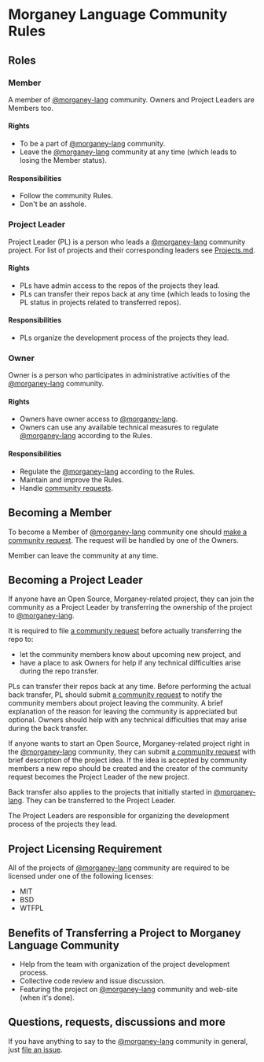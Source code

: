 # Morganey Language Community Rules #

## Roles ##

### Member ###

A member of [@morganey-lang] community. Owners and Project Leaders are Members too.

#### Rights ####

- To be a part of [@morganey-lang] community.
- Leave the [@morganey-lang] community at any time (which leads
  to losing the Member status).

#### Responsibilities ####

- Follow the community Rules.
- Don't be an asshole.

### Project Leader ###

Project Leader (PL) is a person who leads a [@morganey-lang]
community project. For list of projects and their corresponding
leaders see [Projects.md](Projects.md).

#### Rights ####

- PLs have admin access to the repos of the projects they lead.
- PLs can transfer their repos back at any time (which leads to losing
  the PL status in projects related to transferred repos).

#### Responsibilities ####

- PLs organize the development process of the projects they lead.

### Owner ###

Owner is a person who participates in administrative activities of the
[@morganey-lang] community.

#### Rights ####

- Owners have owner access to [@morganey-lang].
- Owners can use any available technical measures to regulate
  [@morganey-lang] according to the Rules.

#### Responsibilities ####

- Regulate the [@morganey-lang] according to the Rules.
- Maintain and improve the Rules.
- Handle [community requests][community-requests].

## Becoming a Member ##

To become a Member of [@morganey-lang] community one
should [make a community request][community-requests]. The
request will be handled by one of the Owners.

Member can leave the community at any time.

## Becoming a Project Leader ##

If anyone have an Open Source, Morganey-related project, they can join
the community as a Project Leader by transferring the ownership of
the project to [@morganey-lang].

It is required to
file [a community request][community-requests] before actually
transferring the repo to:

* let the community members know about upcoming new project, and
* have a place to ask Owners for help if any technical difficulties arise during
  the repo transfer.

PLs can transfer their repos back at any time. Before
performing the actual back transfer, PL should
submit [a community request][community-requests] to notify the
community members about project leaving the community. A brief
explanation of the reason for leaving the community is
appreciated but optional. Owners should help with any technical
difficulties that may arise during the back transfer.

If anyone wants to start an Open Source, Morganey-related project right
in the [@morganey-lang] community, they can
submit [a community request][community-requests] with brief
description of the project idea. If the idea is accepted by
community members a new repo should be created and the creator of
the community request becomes the Project Leader of the new project.

Back transfer also applies to the projects that initially started in
[@morganey-lang]. They can be transferred to the Project Leader.

The Project Leaders are responsible for organizing the development
process of the projects they lead.

## Project Licensing Requirement ##

All of the projects of [@morganey-lang] community are required to
be licensed under one of the following licenses:

- MIT
- BSD
- WTFPL

## Benefits of Transferring a Project to Morganey Language Community ##

- Help from the team with organization of the project development process.
- Collective code review and issue discussion.
- Featuring the project on [@morganey-lang] community and web-site
  (when it's done).

## Questions, requests, discussions and more ##

If you have anything to say to the [@morganey-lang] community in
general, just [file an issue][community-requests].

[@morganey-lang]: https://github.com/morganey-lang
[community]: https://github.com/morganey-lang/community
[community-requests]: https://github.com/morganey-lang/community/issues
